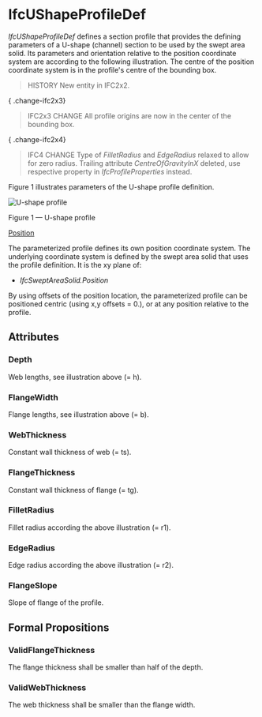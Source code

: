 # IfcUShapeProfileDef

_IfcUShapeProfileDef_ defines a section profile that provides the defining parameters of a U-shape (channel) section to be used by the swept area solid. Its parameters and orientation relative to the position coordinate system are according to the following illustration. The centre of the position coordinate system is in the profile's centre of the bounding box.<!-- end of definition -->

> HISTORY  New entity in IFC2x2.

{ .change-ifc2x3}
> IFC2x3 CHANGE  All profile origins are now in the center of the bounding box.

{ .change-ifc2x4}
> IFC4 CHANGE  Type of _FilletRadius_ and _EdgeRadius_ relaxed to allow for zero radius. Trailing attribute _CentreOfGravityInX_ deleted, use respective property in _IfcProfileProperties_ instead.

Figure 1 illustrates parameters of the U-shape profile definition.

![U-shape profile](../../../../figures/ifcushapeprofiledef.gif)

Figure 1 — U-shape profile

<u>Position</u>

The parameterized profile defines its own position coordinate system.  The underlying coordinate system is defined by the swept area solid that uses the profile definition. It is the xy plane of:

 * <em>IfcSweptAreaSolid.Position</em>

By using offsets of the position location, the parameterized profile can be positioned centric (using x,y offsets = 0.), or at any position relative to the profile.

## Attributes

### Depth
Web lengths, see illustration above (= h).

### FlangeWidth
Flange lengths, see illustration above (= b).

### WebThickness
Constant wall thickness of web (= ts).

### FlangeThickness
Constant wall thickness of flange (= tg).

### FilletRadius
Fillet radius according the above illustration (= r1).

### EdgeRadius
Edge radius according the above illustration (= r2).

### FlangeSlope
Slope of flange of the profile.

## Formal Propositions

### ValidFlangeThickness
The flange thickness shall be smaller than half of the depth.

### ValidWebThickness
The web thickness shall be smaller than the flange width.
